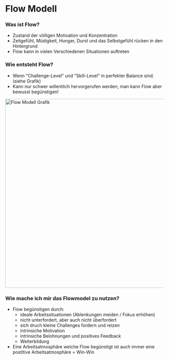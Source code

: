 # Flow Modell

### Was ist Flow?

 - Zustand der völligen Motivation und Konzentration
 - Zeitgefühl, Müdigkeit, Hunger, Durst und das Selbstgefühl rücken in den Hintergrund
 - Flow kann in vielen Verschiedenen Situationen auftreten

### Wie entsteht Flow?

 - Wenn "Challenge-Level" und "Skill-Level" in perfekter Balance sind. (siehe Grafik)
 - Kann nur schwer willentlich hervorgerufen werden, man kann Flow aber bewusst begünstigen!

<img src="https://upload.wikimedia.org/wikipedia/commons/f/f6/Challenge_vs_skill.svg" alt="Flow Modell Grafik" width="600"/>

### Wie mache ich mir das Flowmodel zu nutzen?

 - Flow begünstigen durch:
   - ideale Arbeitssituationen (Ablenkungen meiden / Fokus erhöhen)
   - nicht unterfordert, aber auch nicht überfordert
   - sich druch kleine Challenges fordern und reizen
   - intrinsiche Motivation
   - intrinsiche Belohnungen und positives Feedback
   - Weiterbildung
 - Eine Arbeitsatmosphäre welche Flow begünstigt ist auch immer eine postitive Arbeitsatmosphäre = Win-Win
